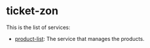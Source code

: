 # ticket-zon

This is the list of services:
- [product-list](./product-list): The service that manages the products.
 
